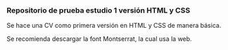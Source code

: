 ### Repositorio de prueba estudio 1 versión HTML y CSS

Se hace una CV como primera versión en HTML y CSS de manera básica.

Se recomienda descargar la font Montserrat, la cual usa la web.